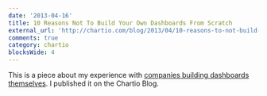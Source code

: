 ```yaml
---
date: '2013-04-16'
title: 10 Reasons Not To Build Your Own Dashboards From Scratch
external_url: 'http://chartio.com/blog/2013/04/10-reasons-to-not-build-your-own-dashboard'
comments: true
category: chartio
blocksWide: 4
---
```

This is a piece about my experience with [companies building dashboards themselves](http://chartio.com/blog/2013/04/10-reasons-to-not-build-your-own-dashboard).  I published it on the Chartio Blog.
